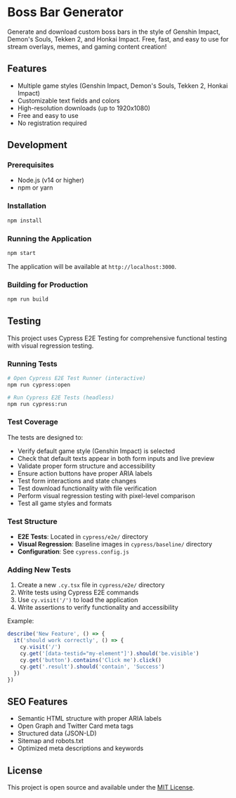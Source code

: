 # Boss Bar Generator

Generate and download custom boss bars in the style of Genshin Impact, Demon's Souls, Tekken 2, and Honkai Impact. Free, fast, and easy to use for stream overlays, memes, and gaming content creation!

## Features

- Multiple game styles (Genshin Impact, Demon's Souls, Tekken 2, Honkai Impact)
- Customizable text fields and colors
- High-resolution downloads (up to 1920x1080)
- Free and easy to use
- No registration required

## Development

### Prerequisites

- Node.js (v14 or higher)
- npm or yarn

### Installation

```bash
npm install
```

### Running the Application

```bash
npm start
```

The application will be available at `http://localhost:3000`.

### Building for Production

```bash
npm run build
```

## Testing

This project uses Cypress E2E Testing for comprehensive functional testing with visual regression testing.

### Running Tests

```bash
# Open Cypress E2E Test Runner (interactive)
npm run cypress:open

# Run Cypress E2E Tests (headless)
npm run cypress:run
```

### Test Coverage

The tests are designed to:

- Verify default game style (Genshin Impact) is selected
- Check that default texts appear in both form inputs and live preview
- Validate proper form structure and accessibility
- Ensure action buttons have proper ARIA labels
- Test form interactions and state changes
- Test download functionality with file verification
- Perform visual regression testing with pixel-level comparison
- Test all game styles and formats

### Test Structure

- **E2E Tests**: Located in `cypress/e2e/` directory
- **Visual Regression**: Baseline images in `cypress/baseline/` directory
- **Configuration**: See `cypress.config.js`

### Adding New Tests

1. Create a new `.cy.tsx` file in `cypress/e2e/` directory
2. Write tests using Cypress E2E commands
3. Use `cy.visit('/')` to load the application
4. Write assertions to verify functionality and accessibility

Example:

```typescript
describe('New Feature', () => {
  it('should work correctly', () => {
    cy.visit('/')
    cy.get('[data-testid="my-element"]').should('be.visible')
    cy.get('button').contains('Click me').click()
    cy.get('.result').should('contain', 'Success')
  })
})
```

## SEO Features

- Semantic HTML structure with proper ARIA labels
- Open Graph and Twitter Card meta tags
- Structured data (JSON-LD)
- Sitemap and robots.txt
- Optimized meta descriptions and keywords

## License

This project is open source and available under the [MIT License](LICENSE).

